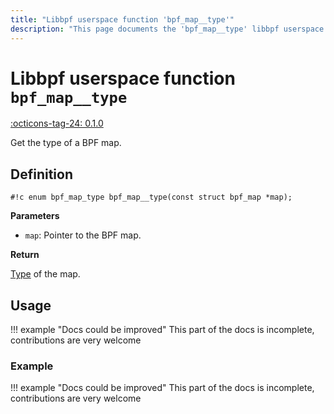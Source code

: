 ```yaml
---
title: "Libbpf userspace function 'bpf_map__type'"
description: "This page documents the 'bpf_map__type' libbpf userspace function, including its definition, usage, and examples."
---
```

# Libbpf userspace function `bpf_map__type`

<!-- [LIBBPF_TAG] -->
[:octicons-tag-24: 0.1.0](https://github.com/libbpf/libbpf/releases/tag/v0.1.0)
<!-- [/LIBBPF_TAG] -->

Get the type of a BPF map.

## Definition

`#!c enum bpf_map_type bpf_map__type(const struct bpf_map *map);`

**Parameters**

- `map`: Pointer to the BPF map.

**Return**

[Type](../../../linux/map-type/index.md) of the map.

## Usage

!!! example "Docs could be improved"
    This part of the docs is incomplete, contributions are very welcome

### Example

!!! example "Docs could be improved"
    This part of the docs is incomplete, contributions are very welcome
